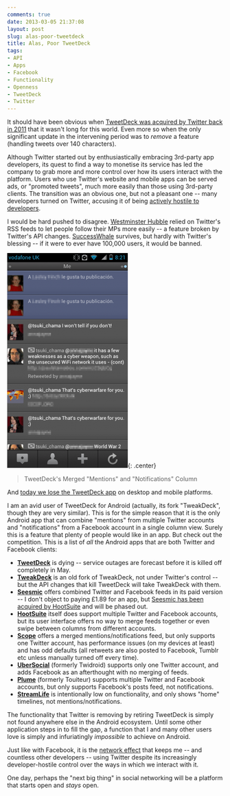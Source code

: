 ```yaml
---
comments: true
date: 2013-03-05 21:37:08
layout: post
slug: alas-poor-tweetdeck
title: Alas, Poor TweetDeck
tags:
- API
- Apps
- Facebook
- Functionality
- Openness
- TweetDeck
- Twitter
---
```


It should have been obvious when [TweetDeck was acquired by Twitter back in 2011](https://tweetdeck.posterous.com/its-official-tweetdeck-has-been-acquired-by-t) that it wasn't long for this world. Even more so when the only significant update in the intervening period was to _remove_ a feature (handling tweets over 140 characters).

Although Twitter started out by enthusiastically embracing 3rd-party app developers, its quest to find a way to monetise its service has led the company to grab more and more control over how its users interact with the platform. Users who use Twitter's website and mobile apps can be served ads, or "promoted tweets", much more easily than those using 3rd-party clients. The transition was an obvious one, but not a pleasant one -- many developers turned on Twitter, accusing it of being [actively hostile to developers](http://ryanmarkel.com/2012/09/07/twitters-api-and-user-hostility/).

I would be hard pushed to disagree. [Westminster Hubble](http://www.westminsterhubble.com) relied on Twitter's RSS feeds to let people follow their MPs more easily -- a feature broken by Twitter's API changes. [SuccessWhale](https://successwhale.com) survives, but hardly with Twitter's blessing -- if it were to ever have 100,000 users, it would be banned.

![TweetDeck's Merged "Mentions" and "Notifications" Column](/img/blog/2013/03/Screenshot_2013-03-05-20-21-30-281x500.png){: .center}

> TweetDeck's Merged "Mentions" and "Notifications" Column

And [today we lose the TweetDeck app](https://tweetdeck.posterous.com/an-update-on-tweetdeck) on desktop and mobile platforms.

I am an avid user of TweetDeck for Android (actually, its fork "TweakDeck", though they are very similar). This is for the simple reason that it is the only Android app that can combine "mentions" from multiple Twitter accounts and "notifications" from a Facebook account in a single column view. Surely this is a feature that plenty of people would like in an app. But check out the competition. This is a list of _all_ the Android apps that are both Twitter and Facebook clients:

  * **[TweetDeck](https://play.google.com/store/apps/details?id=com.thedeck.android.app)** is dying -- service outages are forecast before it is killed off completely in May.
  * **[TweakDeck](https://play.google.com/store/apps/details?id=com.modaco.thedeck.android.app)** is an old fork of TweakDeck, not under Twitter's control -- but the API changes that kill TweetDeck will take TweakDeck with them.
  * **[Seesmic](https://play.google.com/store/apps/details?id=com.seesmic)** offers combined Twitter and Facebook feeds in its paid version -- I don't object to paying £1.89 for an app, but [Seesmic has been acquired by HootSuite](http://blog.seesmic.com/seesmic-has-been-acquired-by-hootsuite.html) and will be phased out.
  * **[HootSuite](https://play.google.com/store/apps/details?id=com.hootsuite.droid.full)** itself does support multiple Twitter and Facebook accounts, but its user interface offers no way to merge feeds together or even swipe between columns from different accounts.
  * **[Scope](https://play.google.com/store/apps/details?id=com.alphascope)** offers a merged mentions/notifications feed, but only supports one Twitter account, has performance issues (on my devices at least) and has odd defaults (all retweets are also posted to Facebook, Tumblr etc unless manually turned off every time).
  * **[UberSocial](https://play.google.com/store/apps/details?id=com.twidroid)** (formerly Twidroid) supports only one Twitter account, and adds Facebook as an afterthought with no merging of feeds.
  * **[Plume](https://play.google.com/store/apps/details?id=com.levelup.touiteur)** (formerly Touiteur) supports multiple Twitter and Facebook accounts, but only supports Facebook's posts feed, not notifications.
  * **[StreamLife](https://play.google.com/store/apps/details?id=com.idanapps.streamlife)** is intentionally low on functionality, and only shows "home" timelines, not mentions/notifications.

The functionality that Twitter is removing by retiring TweetDeck is simply not found anywhere else in the Android ecosystem. Until some other application steps in to fill the gap, a function that I and many other users love is simply and infuriatingly _impossible_ to achieve on Android.

Just like with Facebook, it is the [network effect](https://en.wikipedia.org/wiki/Network_effect) that keeps me -- and countless other developers -- using Twitter despite its increasingly developer-hostile control over the ways in which we interact with it.

One day, perhaps the "next big thing" in social networking will be a platform that starts open and _stays_ open.
